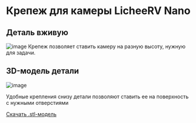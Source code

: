 # Крепеж для камеры LicheeRV Nano

## Деталь вживую
![image](https://github.com/user-attachments/assets/2a6cdaf5-0a7a-4f77-ba1d-d3b2d8c6fd4d)
Крепеж позволяет ставить камеру на разную высоту, нужную для задачи.

## 3D-модель детали 
![image](https://www2.online-converting.com/upload/api_33a708629b/result.jpg)

Удобные крепления снизу детали позволяют ставить ее на поверхность с нужными отверстиями

[Скачать .stl-модель](https://github.com/ret7020/ROS2_Robot_Hackathon/blob/master/docs/hold.STL)
